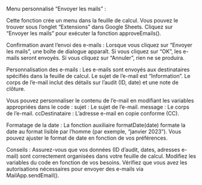 Menu personnalisé “Envoyer les mails” :

Cette fonction crée un menu dans la feuille de calcul.
Vous pouvez le trouver sous l’onglet “Extensions” dans Google Sheets.
Cliquez sur “Envoyer les mails” pour exécuter la fonction approveEmails().

Confirmation avant l’envoi des e-mails :
Lorsque vous cliquez sur “Envoyer les mails”, une boîte de dialogue apparaît.
Si vous cliquez sur “OK”, les e-mails seront envoyés.
Si vous cliquez sur “Annuler”, rien ne se produira.

Personnalisation des e-mails :
Les e-mails sont envoyés aux destinataires spécifiés dans la feuille de calcul.
Le sujet de l’e-mail est “Information”.
Le corps de l’e-mail inclut des détails sur l’audit (ID, date) et une note de clôture.

Vous pouvez personnaliser le contenu de l’e-mail en modifiant les variables appropriées dans le code :
sujet : Le sujet de l’e-mail.
message : Le corps de l’e-mail.
ccDestinataire : L’adresse e-mail en copie conforme (CC).

Formatage de la date :
La fonction auxiliaire formatDate(date) formate la date au format lisible par l’homme (par exemple, “janvier 2023”).
Vous pouvez ajuster le format de date en fonction de vos préférences.

Conseils :
Assurez-vous que vos données (ID d’audit, dates, adresses e-mail) sont correctement organisées dans votre feuille de calcul.
Modifiez les variables du code en fonction de vos besoins.
Vérifiez que vous avez les autorisations nécessaires pour envoyer des e-mails via MailApp.sendEmail().
